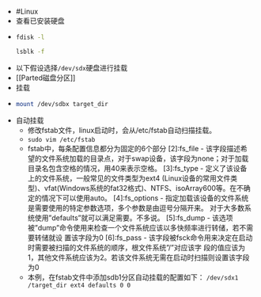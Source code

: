 - #Linux
- 查看已安装硬盘
- ```bash
  fdisk -l
  
  lsblk -f
  ```
- 以下假设选择`/dev/sdx`硬盘进行挂载
- [[Parted磁盘分区]]
- 挂载
- ```bash
  mount /dev/sdbx target_dir
  ```
- 自动挂载
	- 修改fstab文件，linux启动时，会从/etc/fstab自动扫描挂载。
	- `sudo vim /etc/fstab`
	- fstab中，每条配置信息都分为固定的6个部分
	  [2]:fs_file - 该字段描述希望的文件系统加载的目录点，对于swap设备，该字段为none；对于加载目录名包含空格的情况，用40来表示空格。
	  [3]:fs_type - 定义了该设备上的文件系统，一般常见的文件类型为ext4 (Linux设备的常用文件类型)、vfat(Windows系统的fat32格式)、NTFS、isoArray600等。在不确定的情况下可以使用auto。
	  [4]:fs_options - 指定加载该设备的文件系统是需要使用的特定参数选项，多个参数是由逗号分隔开来。
	  对于大多数系统使用”defaults”就可以满足需要。不多说。
	  [5]:fs_dump - 该选项被”dump”命令使用来检查一个文件系统应该以多快频率进行转储，若不需要转储就设
	  置该字段为0
	  [6]:fs_pass - 该字段被fsck命令用来决定在启动时需要被扫描的文件系统的顺序，根文件系统”/”对应该字
	  段的值应该为1，其他文件系统应该为2。若该文件系统无需在启动时扫描则设置该字段为0
	- 本例，在fstab文件中添加sdb1分区自动挂载的配置如下：
	  `/dev/sdx1 /target_dir ext4 defaults 0 0`